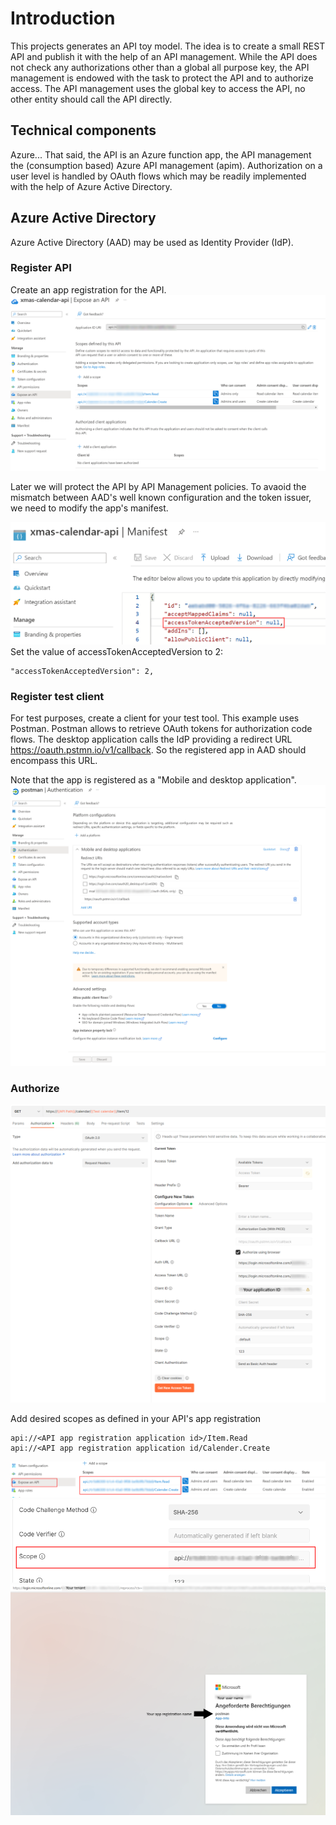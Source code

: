 # Introduction
This projects generates an API toy model. The idea is to create a small REST API and publish it with the help of an API management. While the API does not check any authorizations other than a global all purpose key, the API management is endowed with the task to protect the API and to authorize access. The API management uses the global key to access the API, no other entity should call the API directly.
## Technical components
Azure...
That said, the API is an Azure function app, the API management the (consumption based) Azure API management (apim). 
Authorization on a user level is handled by OAuth flows which may be readily implemented with the help of Azure Active Directory.
## Azure Active Directory
Azure Active Directory (AAD) may be used as Identity Provider (IdP).
### Register API
Create an app registration for the API. 
![API App Registration](./images/app_registration_api.png "API App Registration")

Later we will protect the API by API Management policies. To avaoid the mismatch between AAD's well known configuration and the token issuer, we need to modify the app's manifest.

![Alter App manifest](./images/accessTokenAcceptedVersion.png "Alter App manifest") 
Set the value of accessTokenAcceptedVersion to 2:

    "accessTokenAcceptedVersion": 2,

### Register test client
For test purposes, create a client for your test tool. This example uses Postman. Postman allows to retrieve OAuth tokens for authorization code flows. The desktop application calls the IdP providing a redirect URL https://oauth.pstmn.io/v1/callback. So the registered app in AAD should encompass this URL.

Note that the app is registered as a "Mobile and desktop application".
![Postman App Registration](./images/app_registration_postman.png "Postman App Registration")

### Authorize
![Postman Authorize](./images/postman_authorize.png "Postman Authorize")

Add desired scopes as defined in your API's app registration

    api://<API app registration application id>/Item.Read
    api://<API app registration application id/Calender.Create

![API scopes](./images/api_app_registration_scopes.png "API scopes")
![Postman Authorize Scopes](./images/postman_authorize_scopes.png "Postman Authorize Scopes")
![Authorize](./images/authorize.png "Authorize")


